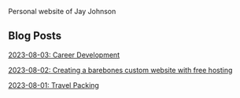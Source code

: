 Personal website of Jay Johnson

## Blog Posts
[2023-08-03: Career Development](blog/2023-08-03-career-development.md)

[2023-08-02: Creating a barebones custom website with free hosting](blog/2023-08-02-barebones-website-with-custom-domain.md)

[2023-08-01: Travel Packing](blog/2023-08-01-travel-packing.md)
